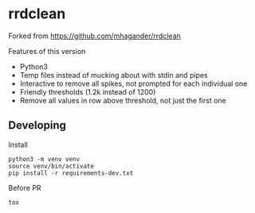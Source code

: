 # rrdclean

Forked from https://github.com/mhagander/rrdclean

Features of this version
* Python3
* Temp files instead of mucking about with stdin and pipes
* Interactive to remove all spikes, not prompted for each individual one
* Friendly thresholds (1.2k instead of 1200)
* Remove all values in row above threshold, not just the first one

## Developing
Install
```shell
python3 -m venv venv
source venv/bin/activate
pip install -r requirements-dev.txt
```
Before PR
```shell
tox
```
